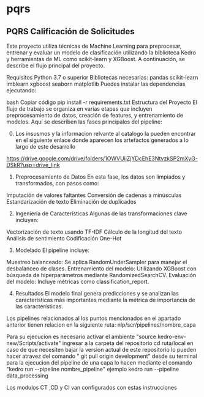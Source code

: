 # pqrs
## PQRS Calificación de Solicitudes
Este proyecto utiliza técnicas de Machine Learning para preprocesar, entrenar y evaluar un modelo de clasificación utilizando la biblioteca Kedro y herramientas de ML como scikit-learn y XGBoost. A continuación, se describe el flujo principal del proyecto.

Requisitos
Python 3.7 o superior
Bibliotecas necesarias:
pandas
scikit-learn
imblearn
xgboost
seaborn
matplotlib
Puedes instalar las dependencias ejecutando:

bash
Copiar código
pip install -r requirements.txt
Estructura del Proyecto
El flujo de trabajo se organiza en varias etapas que incluyen preprocesamiento de datos, creación de features, y entrenamiento de modelos. Aquí se describen las fases principales del pipeline:

0. Los insusmos y la informacion relvante al catalogo la pueden encontrar en el siguiente enlace donde aparecen los artefactos generados a lo largo de este desarrollo

https://drive.google.com/drive/folders/1OWVUijZjYDcEhE3NtvzkSP2mXyG-DSkR?usp=drive_link


1. Preprocesamiento de Datos
En esta fase, los datos son limpiados y transformados, con pasos como:

Imputación de valores faltantes
Conversión de cadenas a minúsculas
Estandarización de texto
Eliminación de duplicados

2. Ingeniería de Características
Algunas de las transformaciones clave incluyen:

Vectorización de texto usando TF-IDF
Cálculo de la longitud del texto
Análisis de sentimiento
Codificación One-Hot

3. Modelado
El pipeline incluye:

Muestreo balanceado: Se aplica RandomUnderSampler para manejar el desbalanceo de clases.
Entrenamiento del modelo: Utilizando XGBoost con búsqueda de hiperparámetros mediante RandomizedSearchCV.
Evaluación del modelo: Incluye métricas como classification_report.

4. Resultados
El modelo final genera predicciones y se analizan las características más importantes mediante la métrica de importancia de las características.

Los pipelines relacionados al los puntos mencionados en el apartado anterior tienen relacion en la siguiente ruta:
nlp/scr/pipelines/nombre_capa

Para su ejecucion es necesario activar el ambiente "source kedro-env-new/Scripts/activate"
ingresar a la carpeta del repositorio cd ruta/local 
en caso de que necesiten bajar la version actual de este repositorio lo pueden hacer atravez del comando " git pull origin development" desde su terminal 
para la ejecucion del pipeline de una capa lo hacen mediante el comando "kedro run --pipeline nombre_pipeline" ejemplo kedro run --pipeline data_processing


Los modulos CT ,CD y CI van configurados con estas instrucciones 




